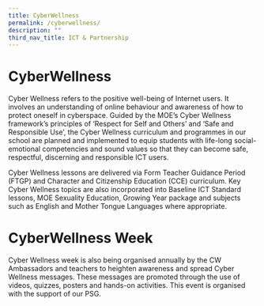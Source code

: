 ```yaml
---
title: CyberWellness
permalink: /cyberwellness/
description: ""
third_nav_title: ICT & Partnership
---
```


# CyberWellness
Cyber Wellness refers to the positive well-being of Internet users. It involves an understanding of online behaviour and awareness of how to protect oneself in cyberspace. Guided by the MOE’s Cyber Wellness framework’s principles of ‘Respect for Self and Others’ and ‘Safe and Responsible Use’, the Cyber Wellness curriculum and programmes in our school are planned and implemented to equip students with life-long social-emotional competencies and sound values so that they can become safe, respectful, discerning and responsible ICT users.

Cyber Wellness lessons are delivered via Form Teacher Guidance Period (FTGP) and Character and Citizenship Education (CCE) curriculum. Key Cyber Wellness topics are also incorporated into Baseline ICT Standard lessons, MOE Sexuality Education, Growing Year package and subjects such as English and Mother Tongue Languages where appropriate.

# CyberWellness Week

Cyber Wellness week is also being organised annually by the CW Ambassadors and teachers to heighten awareness and spread Cyber Wellness messages. These messages are promoted through the use of videos, quizzes, posters and hands-on activities. This event is organised with the support of our PSG.